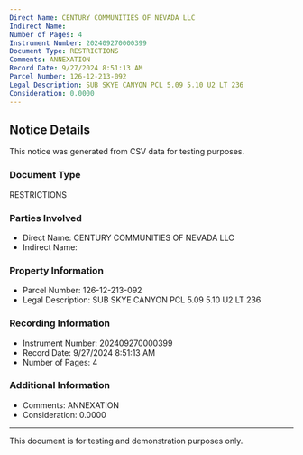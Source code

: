 ```yaml
---
Direct Name: CENTURY COMMUNITIES OF NEVADA LLC
Indirect Name: 
Number of Pages: 4
Instrument Number: 202409270000399
Document Type: RESTRICTIONS
Comments: ANNEXATION
Record Date: 9/27/2024 8:51:13 AM
Parcel Number: 126-12-213-092
Legal Description: SUB SKYE CANYON PCL 5.09 5.10 U2 LT 236
Consideration: 0.0000
---
```


## Notice Details

This notice was generated from CSV data for testing purposes.

### Document Type
RESTRICTIONS

### Parties Involved
- Direct Name: CENTURY COMMUNITIES OF NEVADA LLC
- Indirect Name: 

### Property Information
- Parcel Number: 126-12-213-092
- Legal Description: SUB SKYE CANYON PCL 5.09 5.10 U2 LT 236

### Recording Information
- Instrument Number: 202409270000399
- Record Date: 9/27/2024 8:51:13 AM
- Number of Pages: 4

### Additional Information
- Comments: ANNEXATION
- Consideration: 0.0000

---

This document is for testing and demonstration purposes only.
